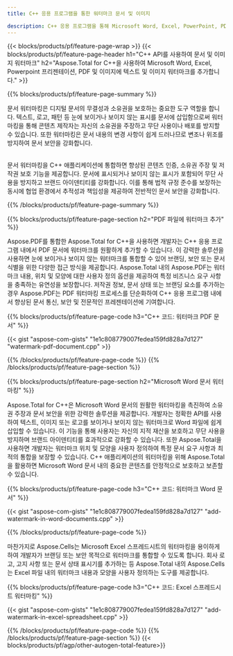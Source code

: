 ```yaml
---
title: C++ 응용 프로그램을 통한 워터마크 문서 및 이미지

description: C++ 응용 프로그램을 통해 Microsoft Word, Excel, PowerPoint, PDF 및 이미지를 포함한 문서에 텍스트와 이미지 워터마크를 추가하세요. 앱을 통해 온라인으로 무료 텍스트 또는 이미지 워터마크를 추가하세요.
---
```


{{< blocks/products/pf/feature-page-wrap >}}
{{< blocks/products/pf/feature-page-header h1="C++ API를 사용하여 문서 및 이미지 워터마크" h2="Aspose.Total for C++을 사용하여 Microsoft Word, Excel, Powerpoint 프리젠테이션, PDF 및 이미지에 텍스트 및 이미지 워터마크를 추가합니다." >}}

{{% blocks/products/pf/feature-page-summary %}}

문서 워터마킹은 디지털 문서의 무결성과 소유권을 보호하는 중요한 도구 역할을 합니다. 텍스트, 로고, 패턴 등 눈에 보이거나 보이지 않는 표시를 문서에 삽입함으로써 워터마킹을 통해 콘텐츠 제작자는 자신의 소유권을 주장하고 무단 사용이나 배포를 방지할 수 있습니다. 또한 워터마킹은 문서 내용의 변경 사항이 쉽게 드러나므로 변조나 위조를 방지하여 문서 보안을 강화합니다. <br /><br />

문서 워터마킹을 C++ 애플리케이션에 통합하면 향상된 콘텐츠 인증, 소유권 주장 및 저작권 보호 기능을 제공합니다. 문서에 표시되거나 보이지 않는 표시가 포함되어 무단 사용을 방지하고 브랜드 아이덴티티를 강화합니다. 이를 통해 법적 규정 준수를 보장하는 동시에 협업 환경에서 추적성과 책임성을 제공하여 전반적인 문서 보안을 강화합니다.

{{% /blocks/products/pf/feature-page-summary  %}}


{{% blocks/products/pf/feature-page-section  h2="PDF 파일에 워터마크 추가" %}}

Aspose.PDF를 통합한 Aspose.Total for C++을 사용하면 개발자는 C++ 응용 프로그램 내에서 PDF 문서에 워터마크를 원활하게 추가할 수 있습니다. 이 강력한 솔루션을 사용하면 눈에 보이거나 보이지 않는 워터마크를 통합할 수 있어 브랜딩, 보안 또는 문서 식별을 위한 다양한 접근 방식을 제공합니다. Aspose.Total 내의 Aspose.PDF는 워터마크 내용, 위치 및 모양에 대한 사용자 정의 옵션을 제공하여 특정 비즈니스 요구 사항을 충족하는 유연성을 보장합니다. 저작권 정보, 문서 상태 또는 브랜딩 요소를 추가하는 경우 Aspose.PDF는 PDF 워터마킹 프로세스를 단순화하여 C++ 응용 프로그램 내에서 향상된 문서 통신, 보안 및 전문적인 프레젠테이션에 기여합니다.

{{% blocks/products/pf/feature-page-code h3="C++ 코드: 워터마크 PDF 문서" %}}

{{< gist "aspose-com-gists" "1e1c808779007fedea159fd828a7d127" "watermark-pdf-document.cpp" >}}

{{% /blocks/products/pf/feature-page-code  %}}
{{% /blocks/products/pf/feature-page-section %}}

{{% blocks/products/pf/feature-page-section  h2="Microsoft Word 문서 워터마킹" %}}

Aspose.Total for C++은 Microsoft Word 문서의 원활한 워터마킹을 촉진하여 소유권 주장과 문서 보안을 위한 강력한 솔루션을 제공합니다. 개발자는 정확한 API를 사용하여 텍스트, 이미지 또는 로고를 보이거나 보이지 않는 워터마크로 Word 파일에 쉽게 삽입할 수 있습니다. 이 기능을 통해 사용자는 자신의 지적 재산을 보호하고 무단 사용을 방지하며 브랜드 아이덴티티를 효과적으로 강화할 수 있습니다. 또한 Aspose.Total을 사용하면 개발자는 워터마크 위치 및 모양을 사용자 정의하여 특정 문서 요구 사항과 최적의 통합을 보장할 수 있습니다. C++ 애플리케이션의 워터마킹을 위해 Aspose.Total을 활용하면 Microsoft Word 문서 내의 중요한 콘텐츠를 안정적으로 보호하고 보존할 수 있습니다.

{{% blocks/products/pf/feature-page-code h3="C++ 코드: 워터마크 Word 문서" %}}

{{< gist "aspose-com-gists" "1e1c808779007fedea159fd828a7d127" "add-watermark-in-word-documents.cpp" >}}

{{% /blocks/products/pf/feature-page-code  %}}

마찬가지로 Aspose.Cells는 Microsoft Excel 스프레드시트의 워터마킹을 용이하게 하여 개발자가 브랜딩 또는 보안 목적으로 워터마크를 통합할 수 있도록 합니다. 회사 로고, 고지 사항 또는 문서 상태 표시기를 추가하는 등 Aspose.Total 내의 Aspose.Cells는 Excel 파일 내의 워터마크 내용과 모양을 사용자 정의하는 도구를 제공합니다.

{{% blocks/products/pf/feature-page-code h3="C++ 코드: Excel 스프레드시트 워터마킹" %}}

{{< gist "aspose-com-gists" "1e1c808779007fedea159fd828a7d127" "add-watermark-in-excel-spreadsheet.cpp" >}}

{{% /blocks/products/pf/feature-page-code  %}}
{{% /blocks/products/pf/feature-page-section %}}
{{< blocks/products/pf/agp/other-autogen-total-feature>}}